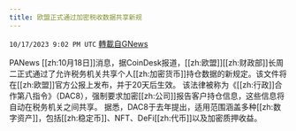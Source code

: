 ```yaml
---
title: 欧盟正式通过加密税收数据共享新规
---
```

`10/17/2023 9:02 PM UTC` [轉載自GNews](https://gnews.org/articles/1846734)

PANews [[zh:10月18日]]消息，据CoinDesk报道，[[zh:欧盟]][[zh:财政部]]长周二正式通过了允许税务机关共享个人[[zh:加密货币]]持仓数据的新规定。该文件将在[[zh:欧盟]]官方公报上发布，并于20天后生效。 该法律被称为《[[zh:行政]]合作第八指令》（DAC8），强制要求加密[[zh:公司]]报告客户持仓信息，这些信息将自动在税务机关之间共享。 据悉，DAC8于去年提出，适用范围涵盖多种[[zh:数字资产]]，包括[[zh:稳定币]]、NFT、DeFi[[zh:代币]]以及加密质押收益。
